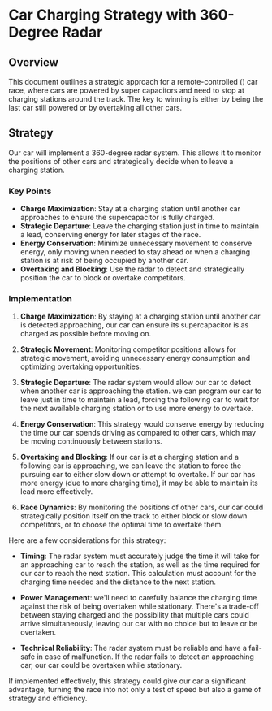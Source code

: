 
#  Car Charging Strategy with 360-Degree Radar

## Overview
This document outlines a strategic approach for a remote-controlled () car race, where cars are powered by super capacitors and need to stop at charging stations around the track. The key to winning is either by being the last car still powered or by overtaking all other cars.

## Strategy
Our  car will implement a 360-degree radar system. This allows it to monitor the positions of other cars and strategically decide when to leave a charging station.

### Key Points
- **Charge Maximization**: Stay at a charging station until another car approaches to ensure the supercapacitor is fully charged.
- **Strategic Departure**: Leave the charging station just in time to maintain a lead, conserving energy for later stages of the race.
- **Energy Conservation**: Minimize unnecessary movement to conserve energy, only moving when needed to stay ahead or when a charging station is at risk of being occupied by another car.
- **Overtaking and Blocking**: Use the radar to detect and strategically position the car to block or overtake competitors.

### Implementation 
1. **Charge Maximization**: By staying at a charging station until another car is detected approaching, our  car can ensure its supercapacitor is as charged as possible before moving on.
2. **Strategic Movement**: Monitoring competitor positions allows for strategic movement, avoiding unnecessary energy consumption and optimizing overtaking opportunities.

2. **Strategic Departure**: The radar system would allow our car to detect when another car is approaching the station. we can program our car to leave just in time to maintain a lead, forcing the following car to wait for the next available charging station or to use more energy to overtake.

3. **Energy Conservation**: This strategy would conserve energy by reducing the time our car spends driving as compared to other cars, which may be moving continuously between stations.

4. **Overtaking and Blocking**: If our car is at a charging station and a following car is approaching, we can leave the station to force the pursuing car to either slow down or attempt to overtake. If our car has more energy (due to more charging time), it may be able to maintain its lead more effectively.

5. **Race Dynamics**: By monitoring the positions of other cars, our car could strategically position itself on the track to either block or slow down competitors, or to choose the optimal time to overtake them.

Here are a few considerations for this strategy:

- **Timing**: The radar system must accurately judge the time it will take for an approaching car to reach the station, as well as the time required for our car to reach the next station. This calculation must account for the charging time needed and the distance to the next station.

- **Power Management**: we'll need to carefully balance the charging time against the risk of being overtaken while stationary. There's a trade-off between staying charged and the possibility that multiple cars could arrive simultaneously, leaving our car with no choice but to leave or be overtaken.


- **Technical Reliability**: The radar system must be reliable and have a fail-safe in case of malfunction. If the radar fails to detect an approaching car, our car could be overtaken while stationary.


If implemented effectively, this strategy could give our  car a significant advantage, turning the race into not only a test of speed but also a game of strategy and efficiency.
